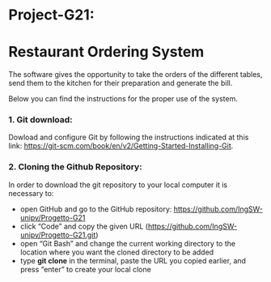 # Project-G21:
# Restaurant Ordering System 


The software gives the opportunity to take the orders of the different tables, send them to the kitchen for their preparation 
and generate the bill. 

Below you can find the instructions for the proper use of the system.

### 1. Git download:
Dowload and configure Git by following the instructions indicated at this link:
https://git-scm.com/book/en/v2/Getting-Started-Installing-Git.

### 2. Cloning the Github Repository:
In order to download the git repository to your local computer it is necessary to: 
* open GitHub and go to the GitHub repository: https://github.com/IngSW-unipv/Progetto-G21
* click “Code” and copy the given URL (https://github.com/IngSW-unipv/Progetto-G21.git)
* open “Git Bash” and change the current working directory to the location where you want the cloned directory to be added
* type **git clone** in the terminal, paste the URL you copied earlier, and press “enter” to create your local clone


